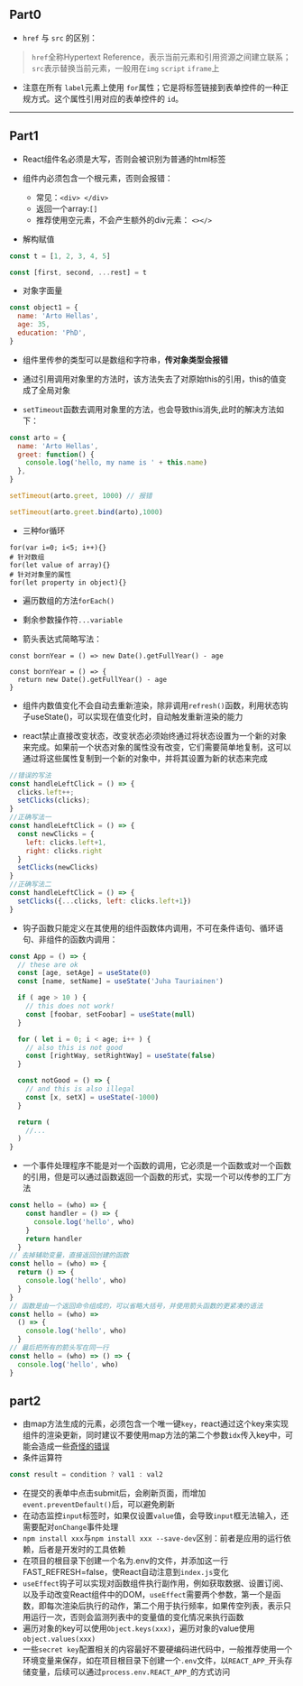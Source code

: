 ## Part0
- `href` 与 `src` 的区别：
> `href`全称Hypertext Reference，表示当前元素和引用资源之间建立联系；`src`表示替换当前元素，一般用在`img` `script` `iframe`上

- 注意在所有 `label`元素上使用 `for`属性；它是将标签链接到表单控件的一种正规方式。这个属性引用对应的表单控件的 `id`。
---
## Part1
- React组件名必须是大写，否则会被识别为普通的html标签

- 组件内必须包含一个根元素，否则会报错：
  -  常见：`<div> </div>`
  -  返回一个array:`[]`
  -  推荐使用空元素，不会产生额外的div元素： `<></>`

- 解构赋值
```javascript
const t = [1, 2, 3, 4, 5]

const [first, second, ...rest] = t
```

- 对象字面量
```javascript
const object1 = {
  name: 'Arto Hellas',
  age: 35,
  education: 'PhD',
}
```

- 组件里传参的类型可以是数组和字符串，**传对象类型会报错**

- 通过引用调用对象里的方法时，该方法失去了对原始this的引用，this的值变成了全局对象
- `setTimeout`函数去调用对象里的方法，也会导致this消失,此时的解决方法如下：
```javascript
const arto = {
  name: 'Arto Hellas',
  greet: function() {
    console.log('hello, my name is ' + this.name)
  },
}

setTimeout(arto.greet, 1000) // 报错

setTimeout(arto.greet.bind(arto),1000)
```

- 三种for循环
```
for(var i=0; i<5; i++){}
# 针对数组
for(let value of array){}
# 针对对象里的属性
for(let property in object){}

```

- 遍历数组的方法`forEach()`
- 剩余参数操作符`...variable`

- 箭头表达式简略写法：
```
const bornYear = () => new Date().getFullYear() - age

const bornYear = () => {
  return new Date().getFullYear() - age
}
```

- 组件内数值变化不会自动去重新渲染，除非调用`refresh()`函数，利用状态钩子useState()，可以实现在值变化时，自动触发重新渲染的能力

- react禁止直接改变状态，改变状态必须始终通过将状态设置为一个新的对象来完成。如果前一个状态对象的属性没有改变，它们需要简单地复制，这可以通过将这些属性复制到一个新的对象中，并将其设置为新的状态来完成

```javascript
//错误的写法
const handleLeftClick = () => {
  clicks.left++;
  setClicks(clicks);
}
//正确写法一
const handleLeftClick = () => {
  const newClicks = {
    left: clicks.left+1,
    right: clicks.right
  }
  setClicks(newClicks)
}
//正确写法二
const handleLeftClick = () => {
  setClicks({...clicks, left: clicks.left+1})
}

```

- 钩子函数只能定义在其使用的组件函数体内调用，不可在条件语句、循环语句、非组件的函数内调用：
```javascript
const App = () => {
  // these are ok
  const [age, setAge] = useState(0)
  const [name, setName] = useState('Juha Tauriainen')

  if ( age > 10 ) {
    // this does not work!
    const [foobar, setFoobar] = useState(null)
  }

  for ( let i = 0; i < age; i++ ) {
    // also this is not good
    const [rightWay, setRightWay] = useState(false)
  }

  const notGood = () => {
    // and this is also illegal
    const [x, setX] = useState(-1000)
  }

  return (
    //...
  )
}
```

- 一个事件处理程序不能是对一个函数的调用，它必须是一个函数或对一个函数的引用，但是可以通过函数返回一个函数的形式，实现一个可以传参的工厂方法
```javascript
const hello = (who) => {
    const handler = () => {
      console.log('hello', who)
    }
    return handler
  }
// 去掉辅助变量，直接返回创建的函数
const hello = (who) => {
  return () => {
    console.log('hello', who)
  }
}
// 函数是由一个返回命令组成的，可以省略大括号，并使用箭头函数的更紧凑的语法
const hello = (who) =>
  () => {
    console.log('hello', who)
  }
// 最后把所有的箭头写在同一行
const hello = (who) => () => {
  console.log('hello', who)
}
```

## part2
- 由map方法生成的元素，必须包含一个唯一键`key`，react通过这个key来实现组件的渲染更新，同时建议不要使用map方法的第二个参数`idx`传入key中，可能会造成一些[奇怪的错误](https://robinpokorny.medium.com/index-as-a-key-is-an-anti-pattern-e0349aece318)
- 条件运算符
```javascript
const result = condition ? val1 : val2
```
- 在提交的表单中点击submit后，会刷新页面，而增加`event.preventDefault()`后，可以避免刷新
- 在动态监控`input`标签时，如果仅设置`value`值，会导致`input`框无法输入，还需要配对`onChange`事件处理
- `npm install xxx`与`npm install xxx --save-dev`区别：前者是应用的运行依赖，后者是开发时的工具依赖
- 在项目的根目录下创建一个名为.env的文件，并添加这一行FAST_REFRESH=false，使React自动注意到`index.js`变化
- `useEffect`钩子可以实现对函数组件执行副作用，例如获取数据、设置订阅、以及手动改变React组件中的DOM，`useEffect`需要两个参数，第一个是函数，即每次渲染后执行的动作，第二个用于执行频率，如果传空列表，表示只用运行一次，否则会监测列表中的变量值的变化情况来执行函数
- 遍历对象的key可以使用`Object.keys(xxx)`，遍历对象的value使用`object.values(xxx)`
- 一些`secret key`配置相关的内容最好不要硬编码进代码中，一般推荐使用一个环境变量来保存，如在项目根目录下创建一个`.env`文件，以`REACT_APP_`开头存储变量，后续可以通过`process.env.REACT_APP_`的方式访问
